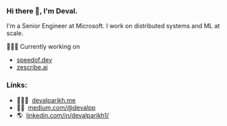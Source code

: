 ### Hi there 👋, I'm Deval.

I'm a Senior Engineer at Microsoft. I work on distributed systems and ML at scale.

👨🏻‍💻 Currently working on
- [speedof.dev](https://www.speedof.dev/)
- [zescribe.ai](https://zescribe.ai/)


### Links:
<!-- <a href="http://devalparikh.me/" target="_blank"><img alt="Personal Website" src="https://img.shields.io/badge/Personal%20Website-%2312100E.svg?&style=for-the-badge&logoColor=white" /></a><br/>
<a href="https://medium.com/@devalpp" target="_blank"><img alt="Medium" src="https://img.shields.io/badge/medium-%2312100E.svg?&style=for-the-badge&logo=medium&logoColor=white" /></a><br/>
<a href="https://www.linkedin.com/in/devalparikh1/" target="_blank"><img alt="LinkedIn" src="https://img.shields.io/badge/linkedin-%230077B5.svg?&style=for-the-badge&logo=linkedin&logoColor=white" /></a><br/> -->

- 👨🏻‍💻&nbsp; [devalparikh.me](http://devalparikh.me/)
- ✍🏼&nbsp; [medium.com/@devalpp](https://medium.com/@devalpp)
- 🌎&nbsp; [linkedin.com/in/devalparikh1/](https://www.linkedin.com/in/devalparikh1/)

<!-- 
Links
- 👨🏻‍💻&nbsp; [devalparikh.me](http://devalparikh.me/)
- ✍🏼&nbsp; [medium.com/@devalpp](https://medium.com/@devalpp) -->

<!-- [![Deval's Top Languages](https://github-readme-stats.vercel.app/api/top-langs/?username=devalparikh&layout=compact&hide=makefile,objective-c,python,&langs_count=10)](https://devalparikh.me/)
 -->
<!--
**devalparikh/devalparikh** is a ✨ _special_ ✨ repository because its `README.md` (this file) appears on your GitHub profile.

Here are some ideas to get you started:

- 🔭 I’m currently working on ...
- 🌱 I’m currently learning ...
- 👯 I’m looking to collaborate on ...
- 🤔 I’m looking for help with ...
- 💬 Ask me about ...
- 📫 How to reach me: ...
- 😄 Pronouns: ...
- ⚡ Fun fact: ...
-->
